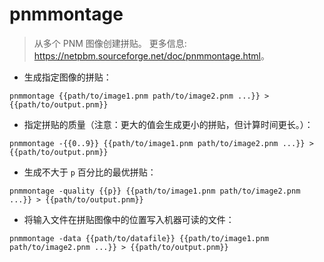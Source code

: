 # pnmmontage

> 从多个 PNM 图像创建拼贴。
> 更多信息: <https://netpbm.sourceforge.net/doc/pnmmontage.html>。

- 生成指定图像的拼贴：

`pnmmontage {{path/to/image1.pnm path/to/image2.pnm ...}} > {{path/to/output.pnm}}`

- 指定拼贴的质量（注意：更大的值会生成更小的拼贴，但计算时间更长。）：

`pnmmontage -{{0..9}} {{path/to/image1.pnm path/to/image2.pnm ...}} > {{path/to/output.pnm}}`

- 生成不大于 `p` 百分比的最优拼贴：

`pnmmontage -quality {{p}} {{path/to/image1.pnm path/to/image2.pnm ...}} > {{path/to/output.pnm}}`

- 将输入文件在拼贴图像中的位置写入机器可读的文件：

`pnmmontage -data {{path/to/datafile}} {{path/to/image1.pnm path/to/image2.pnm ...}} > {{path/to/output.pnm}}`